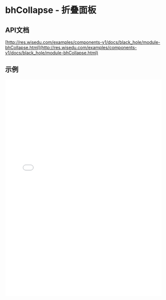 # bhCollapse - 折叠面板

## API文档
[http://res.wisedu.com/examples/components-v1/docs/black_hole/module-bhCollapse.html](http://res.wisedu.com/examples/components-v1/docs/black_hole/module-bhCollapse.html)

## 

## 示例

<iframe width="100%" height="700" src="//jsrun.net/f4pKp/embedded/all/light/" allowfullscreen="allowfullscreen" frameborder="0"></iframe>